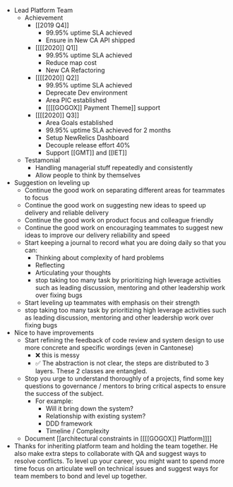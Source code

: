 - Lead Platform Team
    - Achievement
        - [[2019 Q4]]
            - 99.95% uptime SLA achieved
            - Ensure in New CA API shipped
        - [[[[2020]] Q1]]
            - 99.95% uptime SLA achieved
            - Reduce map cost
            - New CA Refactoring 
        - [[[[2020]] Q2]]
            - 99.95% uptime SLA achieved
            - Deprecate Dev environment
            - Area PIC established
            - [[[[GOGOX]] Payment Theme]] support
        - [[[[2020]] Q3]]
            - Area Goals established
            - 99.95% uptime SLA achieved for 2 months
            - Setup NewRelics Dashboard
            - Decouple release effort 40%
            - Support [[GMT]] and [[IET]]
    - Testamonial
        - Handling managerial stuff repeatedly and consistently
        - Allow people to think by themselves
- Suggestion on leveling up
    - Continue the good work on separating different areas for teammates to focus
    - Continue the good work on suggesting new ideas to speed up delivery and reliable delivery
    - Continue the good work on product focus and colleague friendly
    - Continue the good work on encouraging teammates to suggest new ideas to improve our delivery reliability and speed
    - Start keeping a journal to record what you are doing daily so that you can:
        - Thinking about complexity of hard problems
        - Reflecting
        - Articulating your thoughts
        - stop taking too many task by prioritizing high leverage activities such as leading discussion, mentoring and other leadership work over fixing bugs
    - Start leveling up teammates with emphasis on their strength
    - stop taking too many task by prioritizing high leverage activities such as leading discussion, mentoring and other leadership work over fixing bugs
- Nice to have improvements
    - Start refining the feedback of code review and system design to use more concrete and specific wordings (even in Cantonese)
        - ❌ this is messy
        - ✅ The abstraction is not clear, the steps are distributed to 3 layers. These 2 classes are entangled. 
    - Stop you urge to understand thoroughly of a projects, find some key questions to governance / mentors to bring critical aspects to ensure the success of the subject.
        - For example:
            - Will it bring down the system?
            - Relationship with existing system?
            - DDD framework
            - Timeline / Complexity
    - Document [[architectural constraints in [[[[GOGOX]] Platform]]]]
- Thanks for inheriting platform team and holding the team together. He also make extra steps to collaborate with QA and suggest ways to resolve conflicts. To level up your career, you might want to spend more time focus on articulate well on technical issues and suggest ways for team members to bond and level up together.
